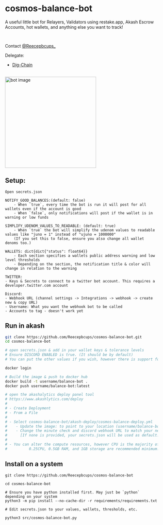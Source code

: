 # cosmos-balance-bot
A useful little bot for Relayers, Validators using restake.app, Akash Escrow Accounts, hot wallets, and anything else you want to track!

</br>

Contact 
[@Reecepbcups_](https://twitter.com/Reecepbcups_)

Delegate:
</br>

- [Dig-Chain](https://ping.pub/dig/staking/digvaloper1ms3k4d9j7rzpzmq3d4jg4j4kffldfnq66wxdpj)

</br>
<img src="https://user-images.githubusercontent.com/31943163/164914003-4df196f6-99a0-44ba-9537-d3901aabfb7f.png" alt="bot image" width="300"/>

## Setup:
```
Open secrets.json

NOTIFY_GOOD_BALANCES:(default: false)
    - When `true`, every time the bot is run it will post for all wallets even if the account is good
    - When `false`, only notifications will post if the wallet is in warning or low funds

SIMPLIFY_UDENOM_VALUES_TO_READABLE: (default: true)
    - When `true` the bot will simplify the udenom values to readable values like "juno = 1" instead of "ujuno = 1000000"
    (If you set this to false, ensure you also change all wallet denoms too.)

WALLETS: dict{dict{"status": float64}}
    - Each section specifies a wallets public address warning and low level thresholds
    - Depending on the section, the notification title & color will change in relation to the warning

TWITTER:
- Keys & Secrets to connect to a twitter bot account. This requires a developer.twitter.com account

Discord:
- Webhook URL (channel settings -> Integrations -> webhook -> create new & copy URL)
- Username: What you want the webhook bot to be called
- Accounts to tag - doesn't work yet
```

## Run in akash
```sh
git clone https://github.com/Reecepbcups/cosmos-balance-bot.git
cd cosmos-balance-bot

# open secrets.json & add in your wallet keys & tolerance levels
# Ensure DISCORD ENABLED is true. (It should be by default)
# You can put the other values if you wish, however there is support for environment variables

docker login

# Build the image & push to docker hub
docker build -t username/balance-bot .
docker push username/balance-bot:latest

# open the akashalytics deploy panel tool
# https://www.akashlytics.com/deploy
#
# - Create Deployment
# - From a File
#
# - Select cosmos-balance-bot/akash-deploy/cosmos-balance-deploy.yml
#    - Update the image: to point to your location (username/balance-bot:latest)
#    - Change the minute check and discord webhook URL to match your needs
#      [If none is provided, your secrets.json will be used as default.]
#
# - You can alter the compute resources, however CPU is the majority of the cost.
#          0.25CPU, 0.5GB RAM, and 1GB storage are recommended minimum.
```

## Install on a system
```
git clone https://github.com/Reecepbcups/cosmos-balance-bot

cd cosmos-balance-bot

# Ensure you have python installed first. May just be `python` depending on your system
python3 -m pip install --no-cache-dir -r requirements/requirements.txt

# Edit secrets.json to your values, wallets, thresholds, etc.

python3 src/cosmos-balance-bot.py
